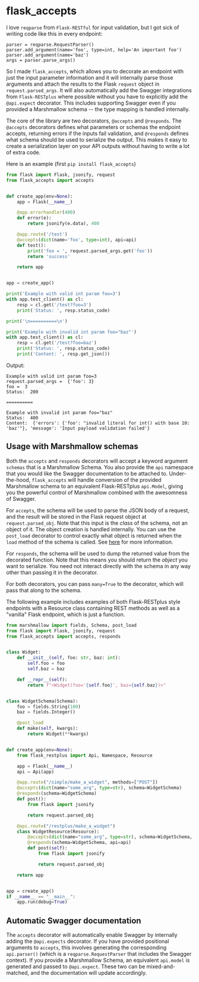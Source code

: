 #	flask_accepts
I love `reqparse` from `Flask-RESTful` for input validation, but I got sick of writing code like this in every endpoint:

```
parser = reqparse.RequestParser()
parser.add_argument(name='foo', type=int, help='An important foo')
parser.add_argument(name='baz')
args = parser.parse_args()
```

So I made `flask_accepts`, which allows you to decorate an endpoint with just the input parameter information and it will internally parse those arguments and attach the results to the Flask `request` object in `request.parsed_args`. It will also automatically add the Swagger integrations from `Flask-RESTplus` where possible without you have to explicitly add the `@api.expect` decorator. This includes supporting Swagger even if you provided a Marshmallow schema -- the type mapping is handled internally.

The core of the library are two decorators, `@accepts` and `@responds`. The `@accepts` decorators defines what parameters or schemas the endpoint accepts, returning errors if the inputs fail validation, and `@responds` defines what schema should be used to serialize the output. This makes it easy to create a serialization layer on your API outputs without having to write a lot of extra code.

Here is an example (first `pip install flask_accepts`)


```python
from flask import Flask, jsonify, request
from flask_accepts import accepts


def create_app(env=None):
    app = Flask(__name__)

    @app.errorhandler(400)
    def error(e):
        return jsonify(e.data), 400

    @app.route('/test')
    @accepts(dict(name='foo', type=int), api=api)
    def test():
        print('foo = ', request.parsed_args.get('foo'))
        return 'success'

    return app


app = create_app()

print('Example with valid int param foo=3')
with app.test_client() as cl:
    resp = cl.get('/test?foo=3')
    print('Status: ', resp.status_code)

print('\n==========\n')

print('Example with invalid int param foo="baz"')
with app.test_client() as cl:
    resp = cl.get('/test?foo=baz')
    print('Status: ', resp.status_code)
    print('Content: ', resp.get_json())
```

Output:

```
Example with valid int param foo=3
request.parsed_args =  {'foo': 3}
foo =  3
Status:  200

==========

Example with invalid int param foo="baz"
Status:  400
Content:  {'errors': {'foo': "invalid literal for int() with base 10: 'baz'"}, 'message': 'Input payload validation failed'}
```

## Usage with Marshmallow schemas

Both the `accepts` and `responds` decorators will accept a keyword argument `schemas` that
is a Marshmallow Schema. You also provide the `api` namespace that you would like the Swagger documentation to be attached to. Under-the-hood, `flask_accepts` will handle conversion of the provided Marshmallow schema to an equivalent Flask-RESTplus `api.Model`, giving you the powerful control of Marshmallow combined with the awesomness of Swagger.

For `accepts`, the schema will be used to parse the JSON body
of a request, and the result will be stored in the Flask request object at `request.parsed_obj`. Note that this input is the _class_ of the schema, not an object of it. The object creation is handled internally. You can use the `post_load` decorator to control exactly what object is returned when the `load` method of the schema is called. See [here](https://marshmallow.readthedocs.io/en/3.0/extending.html) for more information.

For `responds`, the schema will be used to dump the returned value from the decorated function. Note that this means you should return the _object_ you want to serialize. You need not interact directly with the schema in any way other than passing it in the decorator.

For both decorators, you can pass `many=True` to the decorator, which will pass that along to the schema.

The following example includes examples of both Flask-RESTplus style endpoints with a Resource class containing REST methods as well as a "vanilla" Flask endpoint, which is just a function.

```python
from marshmallow import fields, Schema, post_load
from flask import Flask, jsonify, request
from flask_accepts import accepts, responds


class Widget:
    def __init__(self, foo: str, baz: int):
        self.foo = foo
        self.baz = baz

    def __repr__(self):
        return f"<Widget(foo='{self.foo}', baz={self.baz})>"


class WidgetSchema(Schema):
    foo = fields.String(100)
    baz = fields.Integer()

    @post_load
    def make(self, kwargs):
        return Widget(**kwargs)


def create_app(env=None):
    from flask_restplus import Api, Namespace, Resource

    app = Flask(__name__)
    api = Api(app)

    @app.route("/simple/make_a_widget", methods=["POST"])
    @accepts(dict(name="some_arg", type=str), schema=WidgetSchema)
    @responds(schema=WidgetSchema)
    def post():
        from flask import jsonify

        return request.parsed_obj

    @api.route("/restplus/make_a_widget")
    class WidgetResource(Resource):
        @accepts(dict(name="some_arg", type=str), schema=WidgetSchema, api=api)
        @responds(schema=WidgetSchema, api=api)
        def post(self):
            from flask import jsonify

            return request.parsed_obj

    return app


app = create_app()
if __name__ == "__main__":
    app.run(debug=True)
```

## Automatic Swagger documentation

The `accepts` decorator will automatically enable Swagger by internally adding the `@api.expects` decorator. If you have provided positional arguments to `accepts`, this involves generating the corresponding `api.parser()` (which is a `reqparse.RequestParser` that includes the Swagger context). If you provide a Marshmallow Schema, an equivalent `api.model` is generated and passed to `@api.expect`. These two can be mixed-and-matched, and the documentation will update accordingly.